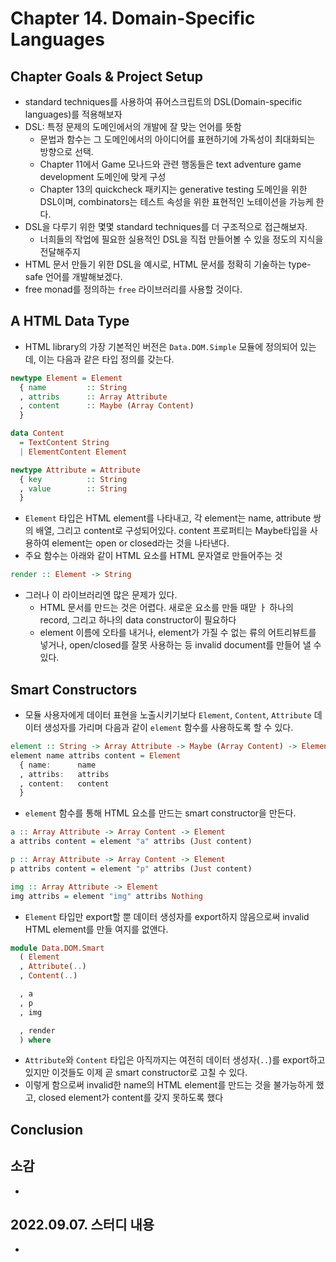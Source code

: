 # Chapter 14. Domain-Specific Languages

## Chapter Goals & Project Setup
- standard techniques를 사용하여 퓨어스크립트의 DSL(Domain-specific languages)를 적용해보자
- DSL: 특정 문제의 도메인에서의 개발에 잘 맞는 언어를 뜻함
  - 문법과 함수는 그 도메인에서의 아이디어를 표현하기에 가독성이 최대화되는 방향으로 선택.
  - Chapter 11에서 Game 모나드와 관련 행동들은 text adventure game development 도메인에 맞게 구성
  - Chapter 13의 quickcheck 패키지는 generative testing 도메인을 위한 DSL이며, combinators는 테스트 속성을 위한 표현적인 노테이션을 가능케 한다. 
- DSL을 다루기 위한 몇몇 standard techniques를 더 구조적으로 접근해보자.
  - 너희들의 작업에 필요한 실용적인 DSL을 직접 만들어볼 수 있을 정도의 지식을 전달해주지
- HTML 문서 만들기 위한 DSL을 예시로, HTML 문서를 정확히 기술하는 type-safe 언어를 개발해보겠다. 
- free monad를 정의하는 `free` 라이브러리를 사용할 것이다.

## A HTML Data Type
- HTML library의 가장 기본적인 버전은 `Data.DOM.Simple` 모듈에 정의되어 있는데, 이는 다음과 같은 타입 정의를 갖는다.
```purescript
newtype Element = Element
  { name         :: String
  , attribs      :: Array Attribute
  , content      :: Maybe (Array Content)
  }

data Content
  = TextContent String
  | ElementContent Element

newtype Attribute = Attribute
  { key          :: String
  , value        :: String
  }
```
- `Element` 타입은 HTML element를 나타내고, 각 element는 name, attribute 쌍의 배열, 그리고 content로 구성되어있다. content 프로퍼티는 Maybe타입을 사용하여 element는 open or closed라는 것을 나타낸다.
- 주요 함수는 아래와 같이 HTML 요소를 HTML 문자열로 만들어주는 것
```purescript
render :: Element -> String
``` 
- 그러나 이 라이브러리엔 많은 문제가 있다.
  - HTML 문서를 만드는 것은 어렵다. 새로운 요소를 만들 때맏 ㅏ 하나의 record, 그리고 하나의 data constructor이 필요하다
  - element 이름에 오타를 내거나, element가 가질 수 없는 류의 어트리뷰트를 넣거나, open/closed를 잘못 사용하는 등 invalid document를 만들어 낼 수 있다.

## Smart Constructors
- 모듈 사용자에게 데이터 표현을 노출시키기보다 `Element`, `Content`, `Attribute` 데이터 생성자를 가리며 다음과 같이 `element` 함수를 사용하도록 할 수 있다.
```purescript
element :: String -> Array Attribute -> Maybe (Array Content) -> Element
element name attribs content = Element
  { name:      name
  , attribs:   attribs
  , content:   content
  }
```
- `element` 함수를 통해 HTML 요소를 만드는 smart constructor을 만든다.
```purescript
a :: Array Attribute -> Array Content -> Element
a attribs content = element "a" attribs (Just content)

p :: Array Attribute -> Array Content -> Element
p attribs content = element "p" attribs (Just content)

img :: Array Attribute -> Element
img attribs = element "img" attribs Nothing
```
- `Element` 타입만 export할 뿐 데이터 생성자를 export하지 않음으로써 invalid HTML element를 만들 여지를 없앤다.
```purescript
module Data.DOM.Smart
  ( Element
  , Attribute(..)
  , Content(..)

  , a
  , p
  , img

  , render
  ) where
```
  - `Attribute`와 `Content` 타입은 아직까지는 여전히 데이터 생성자(`..`)를 export하고 있지만 이것들도 이제 곧 smart constructor로 고칠 수 있다.
- 이렇게 함으로써 invalid한 name의 HTML element를 만드는 것을 불가능하게 했고, closed element가 content를 갖지 못하도록 했다


## Conclusion


## 소감
- 

## 2022.09.07. 스터디 내용
- 
